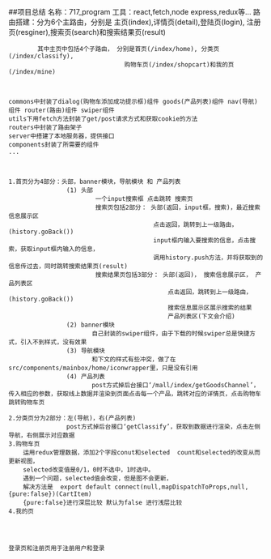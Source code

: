 ##项目总结
    名称：717_program
    工具：react,fetch,node express,redux等...
    路由搭建：分为6个主路由，分别是  主页(index),详情页(detail),登陆页(login),
                                  注册页(resginer),搜索页(search)和搜索结果页(result)

            其中主页中包括4个子路由， 分别是首页(/index/home), 分类页(/index/classify), 
                                    购物车页(/index/shopcart)和我的页(/index/mine)



    commons中封装了dialog(购物车添加成功提示框)组件 goods(产品列表)组件 nav(导航)组件 router(路由)组件 swiper组件
    utils下用fetch方法封装了get/post请求方式和获取cookie的方法
    routers中封装了路由架子
    server中搭建了本地服务器，提供接口
    components封装了所需要的组件
    ...



    1.首页分为4部分：头部，banner模块，导航模块 和 产品列表
                    (1) 头部
                            一个input搜索框 点击跳转 搜索页
                            搜索页包括2部分： 头部(返回，input框，搜索)，最近搜索信息展示区
                                            点击返回，跳转到上一级路由，(history.goBack())
                                            input框内输入要搜索的信息，点击搜索，获取input框内输入的信息，
                                            调用history.push方法，并将获取到的信息传过去，同时跳转搜索结果页(result) 
                            搜索结果页包括3部分： 头部(返回)， 搜索信息展示区， 产品列表区
                                                点击返回，跳转到上一级路由，(history.goBack())
                                                搜索信息展示区展示搜索的结果
                                                产品列表区(下文会介绍)
                    (2) banner模块 
                           自己封装的swiper组件，由于下载的时候swiper总是快捷方式，引入不到样式，没有效果
                    (3) 导航模块
                           和下文的样式有些冲突，做了在src/components/mainbox/home/iconwrapper里，只是没有引用
                    (4) 产品列表
                           post方式掉后台接口‘/mall/index/getGoodsChannel’，传入相应的参数，获取线上数据并渲染到页面点击每一个产品，跳转对应的详情页，点击购物车跳转购物车页
    
    2.分类页分为2部分：左(导航)，右(产品列表)
                    post方式掉后台接口‘getClassify’，获取到数据进行渲染，点击左侧导航，右侧展示对应数据
    3.购物车页
        运用redux管理数据，添加2个字段conut和selected  count和selected的改变从而更新视图，
        selected改变值是0/1，0时不选中，1时选中。
        遇到一个问题，selected值会改变，但是图不会更新，
        解决方法是  export default connect(null,mapDispatchToProps,null,{pure:false})(CartItem)
        {pure:false}进行深层比较 默认为false 进行浅层比较
    4.我的页  




    登录页和注册页用于注册用户和登录    
                           

                        
                           
























